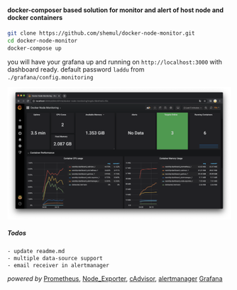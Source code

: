 
#### docker-composer based solution for monitor and alert of  host node and docker containers


```sh
git clone https://github.com/shemul/docker-node-monitor.git
cd docker-node-monitor
docker-compose up
```
you will have your grafana up and running on `http://localhost:3000` with dashboard ready. default password `laddu` from `./grafana/config.monitoring`

![enter image description here](./screen.png)


#####  Todos
```inform7
- update readme.md
- multiple data-source support 
- email receiver in alertmanager
```

_powered by_ [Prometheus](https://prometheus.io/), [Node_Exporter](https://github.com/prometheus/node_exporter), [cAdvisor](https://github.com/google/cadvisor), [alertmanager](https://prometheus.io/docs/alerting/alertmanager/) [Grafana](https://grafana.com/)